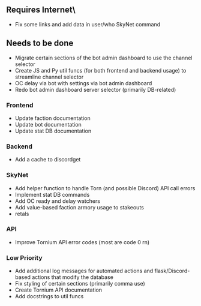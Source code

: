 ## Requires Internet\
 - Fix some links and add data in user/who SkyNet command

## Needs to be done
 - Migrate certain sections of the bot admin dashboard to use the channel selector
 - Create JS and Py util funcs (for both frontend and backend usage) to streamline channel selector
 - OC delay via bot with settings via bot admin dashboard
 - Redo bot admin dashboard server selector (primarily DB-related)
### Frontend
 - Update faction documentation
 - Update bot documentation
 - Update stat DB documentation
### Backend
 - Add a cache to discordget
### SkyNet
 - Add helper function to handle Torn (and possible Discord) API call errors
 - Implement stat DB commands
 - Add OC ready and delay watchers
 - Add value-based faction armory usage to stakeouts
 - retals
### API
 - Improve Tornium API error codes (most are code 0 rn)
### Low Priority
 - Add additional log messages for automated actions and flask/Discord-based actions that modify the database
 - Fix styling of certain sections (primarily comma use)
 - Create Tornium API documentation
 - Add docstrings to util funcs